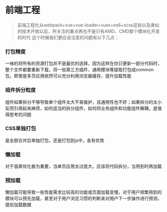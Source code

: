 <h1>前端工程</h1>

>	前端工程化从webpack+vue+vue-loader+vuex+es6+scss这些以及类似的技术开放以后，所关注的重点再也不是只有AMD、CMD那个模块化开发的时代
>	这个时候我们更应该注意的问题有以下几点：

### 打包精度
<p>一味的将所有的资源打包并不是最优的选择，因为这样在你只更新一部分代码时，整个文件都要重新下载，将一些第三方插件、通用模块等提取打包成common包，即使是多页应用依然可以充分利用浏览器缓存，提升加载性能</p>

### 组件拆分粒度
<p>组件如果拆分不够导致单个组件太大不易维护，且通用性也不好；如果拆分的太小反而引用起来麻烦，如何适当的拆分组件，如何将业务组件和功能组件解耦，是值得思考的问题</p>

### CSS单独打包
<p>是全部合并后单独打包，还是打包到js中，各有优势</p>

### 懒加载
<p>对于首屏优化极为重要，当单页应用太过庞大，应该将代码拆分，当用到时再加载</p>

### 预加载
<p>懒加载可能导致一些性能需求比较高的功能或页面加载变慢，对于用户频繁用到的模块可以预先加载，甚至对于用户浏览习惯的判断来对用户下一步操作进行预测，提前加载数据</p>